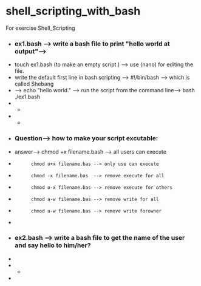 # shell_scripting_with_bash
For exercise Shell_Scripting  
* ### ex1.bash --> write a bash file to print "hello world at output"-->
* touch ex1.bash (to make an empty script ) --> use (nano) for editing the file. 
* write the default first line in bash scripting --> #!/bin/bash --> which is called Shebang
* --> echo "hello world." --> run the script from the command line--> bash ./ex1.bash
* -
* -
* ### Question--> how to  make your script excutable:
* answer--> chmod +x filename.bash --> all users can execute
*           chmod u+x filename.bas --> only use can execute
*           chmod -x filename.bas  --> remove execute for all
*           chmod o-x filename.bas --> remove execute for others
*           chmod a-w filename.bas --> remove write for all
*           chmod u-w filename.bas --> remove write forowner
*       
* ### ex2.bash --> write a bash file to get the name of the user and say hello to him/her?
* 
* -
* 
